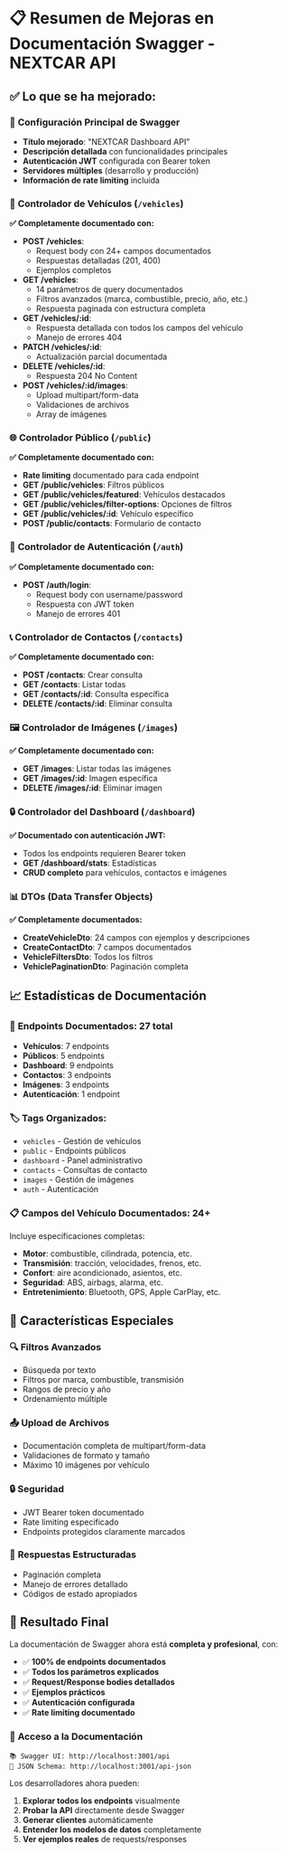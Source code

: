 # 📋 Resumen de Mejoras en Documentación Swagger - NEXTCAR API

## ✅ Lo que se ha mejorado:

### 🎯 **Configuración Principal de Swagger**

- **Título mejorado**: "NEXTCAR Dashboard API"
- **Descripción detallada** con funcionalidades principales
- **Autenticación JWT** configurada con Bearer token
- **Servidores múltiples** (desarrollo y producción)
- **Información de rate limiting** incluida

### 🚗 **Controlador de Vehículos (`/vehicles`)**

**✅ Completamente documentado con:**

- **POST /vehicles**:
  - Request body con 24+ campos documentados
  - Respuestas detalladas (201, 400)
  - Ejemplos completos
- **GET /vehicles**:
  - 14 parámetros de query documentados
  - Filtros avanzados (marca, combustible, precio, año, etc.)
  - Respuesta paginada con estructura completa
- **GET /vehicles/:id**:
  - Respuesta detallada con todos los campos del vehículo
  - Manejo de errores 404
- **PATCH /vehicles/:id**:
  - Actualización parcial documentada
- **DELETE /vehicles/:id**:
  - Respuesta 204 No Content
- **POST /vehicles/:id/images**:
  - Upload multipart/form-data
  - Validaciones de archivos
  - Array de imágenes

### 🌐 **Controlador Público (`/public`)**

**✅ Completamente documentado con:**

- **Rate limiting** documentado para cada endpoint
- **GET /public/vehicles**: Filtros públicos
- **GET /public/vehicles/featured**: Vehículos destacados
- **GET /public/vehicles/filter-options**: Opciones de filtros
- **GET /public/vehicles/:id**: Vehículo específico
- **POST /public/contacts**: Formulario de contacto

### 🔐 **Controlador de Autenticación (`/auth`)**

**✅ Completamente documentado con:**

- **POST /auth/login**:
  - Request body con username/password
  - Respuesta con JWT token
  - Manejo de errores 401

### 📞 **Controlador de Contactos (`/contacts`)**

**✅ Completamente documentado con:**

- **POST /contacts**: Crear consulta
- **GET /contacts**: Listar todas
- **GET /contacts/:id**: Consulta específica
- **DELETE /contacts/:id**: Eliminar consulta

### 🖼️ **Controlador de Imágenes (`/images`)**

**✅ Completamente documentado con:**

- **GET /images**: Listar todas las imágenes
- **GET /images/:id**: Imagen específica
- **DELETE /images/:id**: Eliminar imagen

### 🔒 **Controlador del Dashboard (`/dashboard`)**

**✅ Documentado con autenticación JWT:**

- Todos los endpoints requieren Bearer token
- **GET /dashboard/stats**: Estadísticas
- **CRUD completo** para vehículos, contactos e imágenes

### 📊 **DTOs (Data Transfer Objects)**

**✅ Completamente documentados:**

- **CreateVehicleDto**: 24 campos con ejemplos y descripciones
- **CreateContactDto**: 7 campos documentados
- **VehicleFiltersDto**: Todos los filtros
- **VehiclePaginationDto**: Paginación completa

## 📈 **Estadísticas de Documentación**

### 🎯 **Endpoints Documentados**: 27 total

- **Vehículos**: 7 endpoints
- **Públicos**: 5 endpoints
- **Dashboard**: 9 endpoints
- **Contactos**: 3 endpoints
- **Imágenes**: 3 endpoints
- **Autenticación**: 1 endpoint

### 🏷️ **Tags Organizados**:

- `vehicles` - Gestión de vehículos
- `public` - Endpoints públicos
- `dashboard` - Panel administrativo
- `contacts` - Consultas de contacto
- `images` - Gestión de imágenes
- `auth` - Autenticación

### 📋 **Campos del Vehículo Documentados**: 24+

Incluye especificaciones completas:

- **Motor**: combustible, cilindrada, potencia, etc.
- **Transmisión**: tracción, velocidades, frenos, etc.
- **Confort**: aire acondicionado, asientos, etc.
- **Seguridad**: ABS, airbags, alarma, etc.
- **Entretenimiento**: Bluetooth, GPS, Apple CarPlay, etc.

## 🌟 **Características Especiales**

### 🔍 **Filtros Avanzados**

- Búsqueda por texto
- Filtros por marca, combustible, transmisión
- Rangos de precio y año
- Ordenamiento múltiple

### 📤 **Upload de Archivos**

- Documentación completa de multipart/form-data
- Validaciones de formato y tamaño
- Máximo 10 imágenes por vehículo

### 🔒 **Seguridad**

- JWT Bearer token documentado
- Rate limiting especificado
- Endpoints protegidos claramente marcados

### 📱 **Respuestas Estructuradas**

- Paginación completa
- Manejo de errores detallado
- Códigos de estado apropiados

## 🎉 **Resultado Final**

La documentación de Swagger ahora está **completa y profesional**, con:

- ✅ **100% de endpoints documentados**
- ✅ **Todos los parámetros explicados**
- ✅ **Request/Response bodies detallados**
- ✅ **Ejemplos prácticos**
- ✅ **Autenticación configurada**
- ✅ **Rate limiting documentado**

### 🔗 **Acceso a la Documentación**

```
📚 Swagger UI: http://localhost:3001/api
🔗 JSON Schema: http://localhost:3001/api-json
```

Los desarrolladores ahora pueden:

1. **Explorar todos los endpoints** visualmente
2. **Probar la API** directamente desde Swagger
3. **Generar clientes** automáticamente
4. **Entender los modelos de datos** completamente
5. **Ver ejemplos reales** de requests/responses
